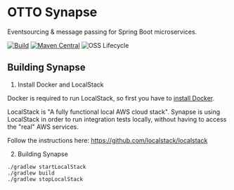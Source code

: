 # OTTO Synapse

Eventsourcing & message passing for Spring Boot microservices.

[![Build](https://github.com/otto-de/synapse/workflows/Build/badge.svg)](https://github.com/otto-de/synapse/actions?query=workflow%3ABuild&branch=main)
[![Maven Central](https://maven-badges.herokuapp.com/maven-central/de.otto.synapse/synapse-core/badge.svg)](https://maven-badges.herokuapp.com/maven-central/de.otto.synapse/synapse-core)
![OSS Lifecycle](https://img.shields.io/osslifecycle?file_url=https%3A%2F%2Fraw.githubusercontent.com%2Fotto-de%2Fsynapse%2Fmain%2FOSSMETADATA)


## Building Synapse
1. Install Docker and LocalStack

Docker is required to run LocalStack, so first you have to [install Docker](https://docs.docker.com/install/).

LocalStack is "A fully functional local AWS cloud stack". Synapse is using LocalStack in order to run integration tests
locally, without having to access the "real" AWS services.

Follow the instructions here: https://github.com/localstack/localstack

2. Building Synapse

```
./gradlew startLocalStack
./gradlew build
./gradlew stopLocalStack
```

